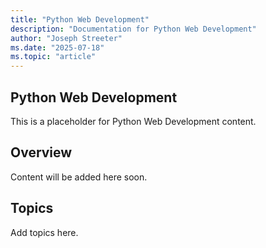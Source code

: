 ```yaml
---
title: "Python Web Development"
description: "Documentation for Python Web Development"
author: "Joseph Streeter"
ms.date: "2025-07-18"
ms.topic: "article"
---
```


## Python Web Development

This is a placeholder for Python Web Development content.

## Overview

Content will be added here soon.

## Topics

Add topics here.
